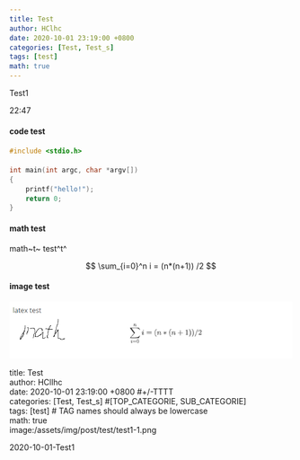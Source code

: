 ```yaml
---
title: Test
author: HClhc
date: 2020-10-01 23:19:00 +0800
categories: [Test, Test_s]
tags: [test]
math: true
---
```


Test1

22:47

#### code test

```c
#include <stdio.h>

int main(int argc, char *argv[])
{
    printf("hello!");
    return 0;
}
```



#### math test

math~t~  test^t^ 


$$
\sum_{i=0}^n i = (n*(n+1)) /2
$$


#### image test

![test1-1](/assets/img/post/test/test1-1.png)





title: Test  
author: HCllhc  
date: 2020-10-01 23:19:00 +0800     #+/-TTTT  
categories: [Test, Test_s]	#[TOP_CATEGORIE, SUB_CATEGORIE]  
tags: [test]     # TAG names should always be lowercase  
math: true  
image:/assets/img/post/test/test1-1.png  



2020-10-01-Test1

